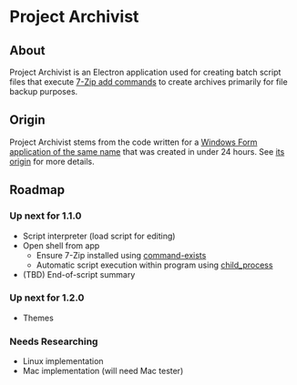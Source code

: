 # Project Archivist

## About

Project Archivist is an Electron application used for creating batch script files that execute [7-Zip add commands](https://sevenzip.osdn.jp/chm/cmdline/commands/add.htm) to create archives primarily for file backup purposes.

## Origin

Project Archivist stems from the code written for a [Windows Form application of the same name](https://github.com/xLightling/ProjectArchivist_WinForms) that was created in under 24 hours. See [its origin](https://github.com/xLightling/ProjectArchivist_WinForms#origin) for more details.

## Roadmap

### Up next for 1.1.0

- Script interpreter (load script for editing)
- Open shell from app
  - Ensure 7-Zip installed using [command-exists](https://github.com/raftario/command-exists)
  - Automatic script execution within program using [child_process](https://stackoverflow.com/questions/35079548/how-to-call-shell-script-or-python-script-in-from-a-atom-electron-app)
- (TBD) End-of-script summary

### Up next for 1.2.0

- Themes

### Needs Researching

- Linux implementation
- Mac implementation (will need Mac tester)

